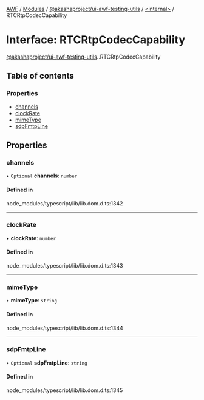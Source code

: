 [AWF](../README.md) / [Modules](../modules.md) / [@akashaproject/ui-awf-testing-utils](../modules/akashaproject_ui_awf_testing_utils.md) / [<internal\>](../modules/akashaproject_ui_awf_testing_utils._internal_.md) / RTCRtpCodecCapability

# Interface: RTCRtpCodecCapability

[@akashaproject/ui-awf-testing-utils](../modules/akashaproject_ui_awf_testing_utils.md).[<internal>](../modules/akashaproject_ui_awf_testing_utils._internal_.md).RTCRtpCodecCapability

## Table of contents

### Properties

- [channels](akashaproject_ui_awf_testing_utils._internal_.RTCRtpCodecCapability.md#channels)
- [clockRate](akashaproject_ui_awf_testing_utils._internal_.RTCRtpCodecCapability.md#clockrate)
- [mimeType](akashaproject_ui_awf_testing_utils._internal_.RTCRtpCodecCapability.md#mimetype)
- [sdpFmtpLine](akashaproject_ui_awf_testing_utils._internal_.RTCRtpCodecCapability.md#sdpfmtpline)

## Properties

### channels

• `Optional` **channels**: `number`

#### Defined in

node_modules/typescript/lib/lib.dom.d.ts:1342

___

### clockRate

• **clockRate**: `number`

#### Defined in

node_modules/typescript/lib/lib.dom.d.ts:1343

___

### mimeType

• **mimeType**: `string`

#### Defined in

node_modules/typescript/lib/lib.dom.d.ts:1344

___

### sdpFmtpLine

• `Optional` **sdpFmtpLine**: `string`

#### Defined in

node_modules/typescript/lib/lib.dom.d.ts:1345
